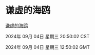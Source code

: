 # 谦虚的海鸥
[谦虚的海鸥](http://219.139.196.164:56308/qxdho/course/base/hotlink/index.php)

2024年 09月 04日 星期三 20:50:02 CST

2024年 09月 04日 星期三 12:50:02 GMT
